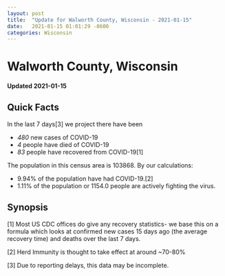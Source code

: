 ```yaml
---
layout: post
title:  "Update for Walworth County, Wisconsin - 2021-01-15"
date:   2021-01-15 01:01:29 -0600
categories: Wisconsin
---
```


# Walworth County, Wisconsin
#### Updated 2021-01-15

## Quick Facts

In the last 7 days[3] we project there have been
- *480* new cases of COVID-19
- *4* people have died of COVID-19
- *83* people have recovered from COVID-19[1]

The population in this census area is 103868. By our calculations:
- 9.94% of the population have had COVID-19.[2]
- 1.11% of the population or 1154.0 people are actively fighting the virus.

## Synopsis




[1] Most US CDC offices do give any recovery statistics- we base this on a formula which looks at confirmed new cases
15 days ago (the average recovery time) and deaths over the last 7 days.

[2] Herd Immunity is thought to take effect at around ~70-80%

[3] Due to reporting delays, this data may be incomplete.
 
    